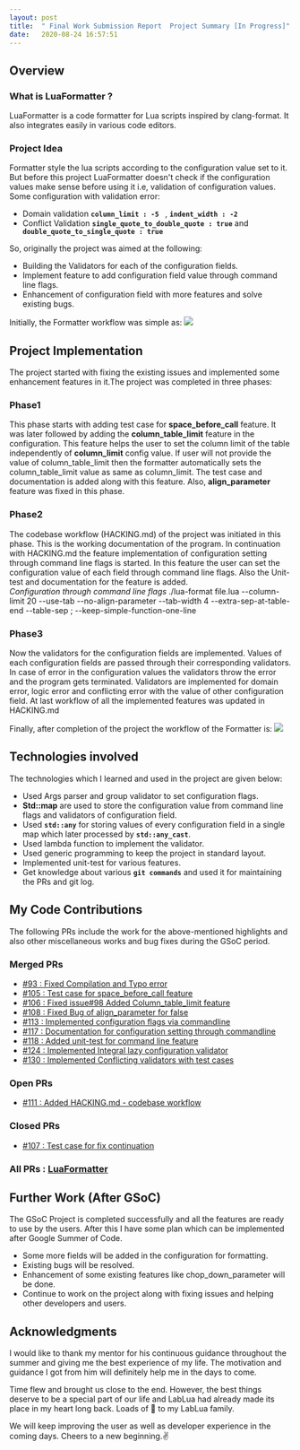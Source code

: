 ```yaml
---
layout: post
title:  " Final Work Submission Report  Project Summary [In Progress]"
date:   2020-08-24 16:57:51
---
```


## Overview

### What is LuaFormatter ?
LuaFormatter is a code formatter for Lua scripts inspired by clang-format. It also integrates easily in various code editors.  

### Project Idea
Formatter style the lua scripts according to the configuration value set to it. But before this project LuaFormatter doesn't check if the configuration values make sense before using it i.e, validation of configuration values. Some configuration with validation error:  
 * Domain validation **`column_limit : -5 `** , **`indent_width : -2`**
 * Conflict Validation **`single_quote_to_double_quote : true`** and **` double_quote_to_single_quote : true`**

So, originally the project was aimed at the following:
 * Building the Validators for each of the configuration fields.
 * Implement feature to add configuration field value through command line flags.
 * Enhancement of configuration field with more features and solve existing bugs.

Initially, the Formatter workflow was simple as:
<img src="{{ site.baseurl }}/assets/img/Before_project.png">

## Project Implementation
The project started with fixing the existing issues and implemented some enhancement features in it.The project was completed in three phases:  
### Phase1
This phase starts with adding test case for **space_before_call** feature. It was later followed by adding the **column_table_limit** feature in the configuration. This feature helps the user to set the column limit of the table independently of **column_limit** config value. If user will not provide the value of column_table_limit then the formatter automatically sets the column_table_limit value as same as column_limit. The test case and documentation is added along with this feature. Also, **align_parameter** feature was fixed in this phase.  

### Phase2
The codebase workflow (HACKING.md) of the project was initiated in this phase. This is the working documentation of the program. In continuation with HACKING.md the feature implementation of configuration setting through command line flags is started. In this feature the user can set the configuration value of each field through command line flags. Also the Unit-test and documentation for the feature is added.  
*Configuration through command line flags*
   ./lua-format file.lua --column-limit 20 --use-tab --no-align-parameter --tab-width 4 --extra-sep-at-table-end --table-sep ; --keep-simple-function-one-line  

### Phase3
Now the validators for the configuration fields are implemented. Values of each configuration fields are passed through their corresponding validators. In case of error in the configuration values the validators throw the error and the program gets terminated. Validators are implemented for domain error, logic error and conflicting error with the value of other configuration field. At last workflow of all the implemented features was updated in HACKING.md  


Finally, after completion of the project the workflow of the Formatter is:
<img src="{{ site.baseurl }}/assets/img/After_project.png">

## Technologies involved
The technologies which I learned and used in the project are given below:
 * Used Args parser and group validator to set configuration flags.
 * **Std::map** are used to store the configuration value from command line flags and validators of configuration field.
 * Used **`std::any`** for storing values of every configuration field in a single map which later processed by **`std::any_cast`**.
 * Used lambda function to implement the validator.
 * Used generic programming to keep the project in standard layout.
 * Implemented unit-test for various features.
 * Get knowledge about various **`git commands`** and used it for maintaining the PRs and git log.

## My Code Contributions
The following PRs include the work for the above-mentioned highlights and also other miscellaneous works and bug fixes during the GSoC period.
### Merged PRs
 * [#93 : Fixed Compilation and Typo error ](https://github.com/Koihik/LuaFormatter/pull/93)
 * [#105 : Test case for space_before_call feature ](https://github.com/Koihik/LuaFormatter/pull/105)
 * [#106 : Fixed issue#98 Added Column_table_limit feature ](https://github.com/Koihik/LuaFormatter/pull/106)
 * [#108 : Fixed Bug of align_parameter for false ](https://github.com/Koihik/LuaFormatter/pull/108)
 * [#113 : Implemented configuration flags via commandline](https://github.com/Koihik/LuaFormatter/pull/113)
 * [#117 : Documentation for configuration setting through commandline](https://github.com/Koihik/LuaFormatter/pull/117)
 * [#118 : Added unit-test for command line feature](https://github.com/Koihik/LuaFormatter/pull/118)
 * [#124 : Implemented Integral lazy configuration validator](https://github.com/Koihik/LuaFormatter/pull/124)
 * [#130 : Implemented Conflicting validators with test cases](https://github.com/Koihik/LuaFormatter/pull/130)

### Open PRs
 * [#111 : Added HACKING.md - codebase workflow](https://github.com/Koihik/LuaFormatter/pull/111)

### Closed PRs
 * [#107 : Test case for fix continuation](https://github.com/Koihik/LuaFormatter/pull/107)
### All PRs : [LuaFormatter](https://github.com/Koihik/LuaFormatter/pulls?q=is%3Apr+author%3Akaranankit01)

## Further Work (After GSoC)
The GSoC Project is completed successfully and all the features are ready to use by the users. After this I have some plan which can be implemented after Google Summer of Code.
 * Some more fields will be added in the configuration for formatting.
 * Existing bugs will be resolved.
 * Enhancement of some existing features like chop_down_parameter will be done.
 * Continue to work on the project along with fixing issues and helping other developers and users.


## Acknowledgments
I would like to thank my mentor for his continuous guidance throughout the summer and giving me the best experience of my life. The motivation and guidance I got from him will definitely help me in the days to come.  

Time flew and brought us close to the end. However, the best things deserve to be a special part of our life and LabLua had already made its place in my heart long back. Loads of 💖 to my LabLua family.  

We will keep improving the user as well as developer experience in the coming days. Cheers to a new beginning.✌
